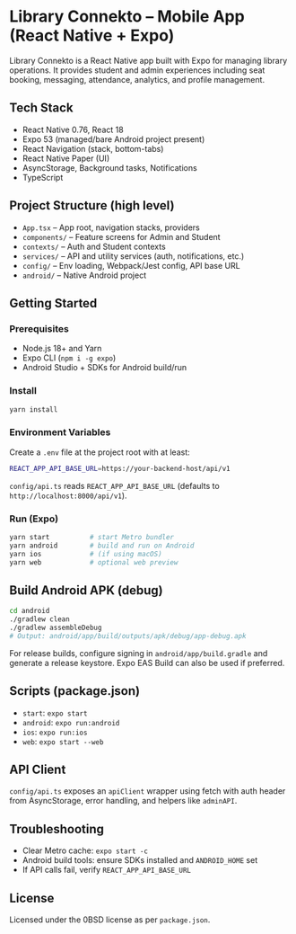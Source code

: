 # Library Connekto – Mobile App (React Native + Expo)

Library Connekto is a React Native app built with Expo for managing library operations. It provides student and admin experiences including seat booking, messaging, attendance, analytics, and profile management.

## Tech Stack

- React Native 0.76, React 18
- Expo 53 (managed/bare Android project present)
- React Navigation (stack, bottom-tabs)
- React Native Paper (UI)
- AsyncStorage, Background tasks, Notifications
- TypeScript

## Project Structure (high level)

- `App.tsx` – App root, navigation stacks, providers
- `components/` – Feature screens for Admin and Student
- `contexts/` – Auth and Student contexts
- `services/` – API and utility services (auth, notifications, etc.)
- `config/` – Env loading, Webpack/Jest config, API base URL
- `android/` – Native Android project

## Getting Started

### Prerequisites

- Node.js 18+ and Yarn
- Expo CLI (`npm i -g expo`)
- Android Studio + SDKs for Android build/run

### Install

```bash
yarn install
```

### Environment Variables

Create a `.env` file at the project root with at least:

```bash
REACT_APP_API_BASE_URL=https://your-backend-host/api/v1
```

`config/api.ts` reads `REACT_APP_API_BASE_URL` (defaults to `http://localhost:8000/api/v1`).

### Run (Expo)

```bash
yarn start          # start Metro bundler
yarn android        # build and run on Android
yarn ios            # (if using macOS)
yarn web            # optional web preview
```

## Build Android APK (debug)

```bash
cd android
./gradlew clean
./gradlew assembleDebug
# Output: android/app/build/outputs/apk/debug/app-debug.apk
```

For release builds, configure signing in `android/app/build.gradle` and generate a release keystore. Expo EAS Build can also be used if preferred.

## Scripts (package.json)

- `start`: `expo start`
- `android`: `expo run:android`
- `ios`: `expo run:ios`
- `web`: `expo start --web`

## API Client

`config/api.ts` exposes an `apiClient` wrapper using fetch with auth header from AsyncStorage, error handling, and helpers like `adminAPI`.

## Troubleshooting

- Clear Metro cache: `expo start -c`
- Android build tools: ensure SDKs installed and `ANDROID_HOME` set
- If API calls fail, verify `REACT_APP_API_BASE_URL`

## License

Licensed under the 0BSD license as per `package.json`.
